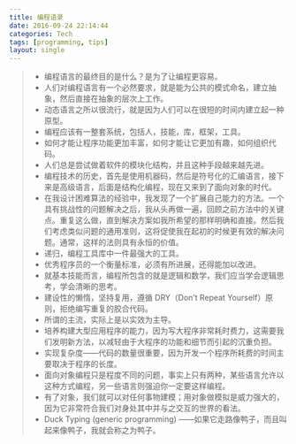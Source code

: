 ```yaml
---
title: 编程语录
date: 2016-09-24 22:14:44
categories: Tech
tags: [programming, tips]
layout: single
---
```


> - 编程语言的最终目的是什么？是为了让编程更容易。
> - 人们对编程语言有一个必然要求，就是能为公共的模式命名，建立抽象，然后直接在抽象的层次上工作。
> - 动态语言之所以很流行，就是因为人们可以在很短的时间内建立起一种原型。
> - 编程应该有一整套系统，包括人，技能，库，框架，工具。
> - 如何才能让程序功能更加丰富，如何才能让它更加有趣，如何组织代码。
> - 人们总是尝试做着软件的模块化结构，并且这种手段越来越先进。
> - 编程技术的历史，首先是使用机器码，然后是符号化的汇编语言，接下来是高级语言，后面是结构化编程，现在又来到了面向对象的时代。
> - 在我设计困难算法的经验中，我发现了一个扩展自己能力的方法。一个具有挑战性的问题解决之后，我从头再做一遍，回顾之前方法中的关键点。重复这么做，直到解决方案如我所希望的那样明确和直接。然后我们考虑类似问题的通用准则，这将促使我在起初的时候更有效的解决问题。通常，这样的法则具有永恒的价值。
> - 递归，编程工具库中一件最强大的工具。
> - 优秀程序员的一个衡量标准，必须有所进展，还得能加以改进。
> - 就基本技能而言，编程所包含的就是逻辑和数学，我们应当学会逻辑思考，学会清晰的思考。
> - 建设性的懒惰，坚持复用，遵循 DRY（Don’t Repeat Yourself）原则，拒绝编写重复的胶合代码。
> - 所谓的主流，实际上是以实效为主导。
> - 培养构建大型应用程序的能力，因为写大程序非常耗时费力，这需要我们发明新方法，以减轻由于大程序的功能和细节而引起的沉重负担。
> - 实现复杂度——代码的数量很重要，因为开发一个程序所耗费的时间主要取决于程序的长度。
> - 面向对象编程只是程度不同的问题，事实上只有两种，某些语言允许以这种方式编程，另一些语言则强迫你一定要这样编程。
> - 有了对象，我们就可以对任何事物建模；用对象做模拟是威力强大的，因为它非常符合我们对身处其中并与之交互的世界的看法。
> - Duck Typing (generic programming) ——如果它走路像鸭子，而且叫起来像鸭子，我就会称之为鸭子。
